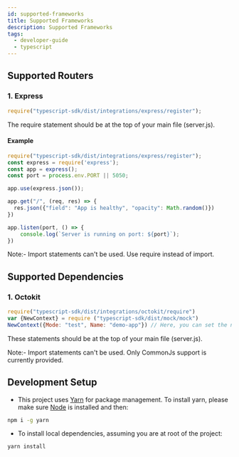 ```yaml
---
id: supported-frameworks
title: Supported Frameworks
description: Supported Frameworks
tags:
  - developer-guide
  - typescript
---
```


## Supported Routers
### 1. Express
```js
require("typescript-sdk/dist/integrations/express/register");
```
The require statement should be at the top of your main file (server.js).

#### Example
```js
require("typescript-sdk/dist/integrations/express/register");
const express = require('express');
const app = express();
const port = process.env.PORT || 5050;

app.use(express.json());

app.get("/", (req, res) => {
  res.json({"field": "App is healthy", "opacity": Math.random()})
})

app.listen(port, () => {
    console.log(`Server is running on port: ${port}`);
})
```
Note:- Import statements can't be used. Use require instead of import.

## Supported Dependencies

### 1. Octokit

```js
require("typescript-sdk/dist/integrations/octokit/require")
var {NewContext} = require ("typescript-sdk/dist/mock/mock")
NewContext({Mode: "test", Name: "demo-app"}) // Here, you can set the name and keploy mode for your app
```
These statements should be at the top of your main file (server.js).

Note:- Import statements can't be used. Only CommonJs support is currently provided.

## Development Setup

- This project uses [Yarn](https://yarnpkg.com/) for package management. To install yarn, please make sure [Node](https://nodejs.org/en/) is installed and then:

```sh
npm i -g yarn
```

- To install local dependencies, assuming you are at root of the project:

```sh
yarn install
```